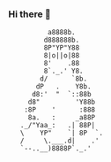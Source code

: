 ### Hi there 👋

<!--
**EMajesty/emajesty** is a ✨ _special_ ✨ repository because its `README.md` (this file) appears on your GitHub profile.

Here are some ideas to get you started:

- 🔭 I’m currently working on ...
- 🌱 I’m currently learning ...
- 👯 I’m looking to collaborate on ...
- 🤔 I’m looking for help with ...
- 💬 Ask me about ...
- 📫 How to reach me: ...
- 😄 Pronouns: ...
- ⚡ Fun fact: ...
-->
              a8888b.
             d888888b.
             8P"YP"Y88
             8|o||o|88
             8'    .88
             8`._.' Y8.
            d/      `8b.
           dP   .    Y8b.
          d8:'  "  `::88b
         d8"         'Y88b
        :8P    '      :888
         8a.   :     _a88P
       ._/"Yaa_:   .| 88P|
       \    YP"    `| 8P  `.
       /     \.___.d|    .'
       `--..__)8888P`._.'
